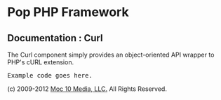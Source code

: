 Pop PHP Framework
=================

Documentation : Curl
--------------------

The Curl component simply provides an object-oriented API wrapper to PHP's cURL extension.

<pre>
Example code goes here.
</pre>

(c) 2009-2012 [Moc 10 Media, LLC.](http://www.moc10media.com) All Rights Reserved.
